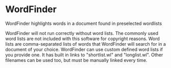 # WordFinder
WordFinder highlights words in a document found in preselected wordlists

WordFinder will not run correctly without word lists. The commonly used word lists are not included with this software for copyright reasons.
Word lists are comma-separated lists of words that WordFinder will search for in a document of your choice.
WordFinder can use custom defined word lists if you provide one. It has built in links to "shortlist.wl" and "longlist.wl".
Other filenames can be used too, but must be manually linked every time.
